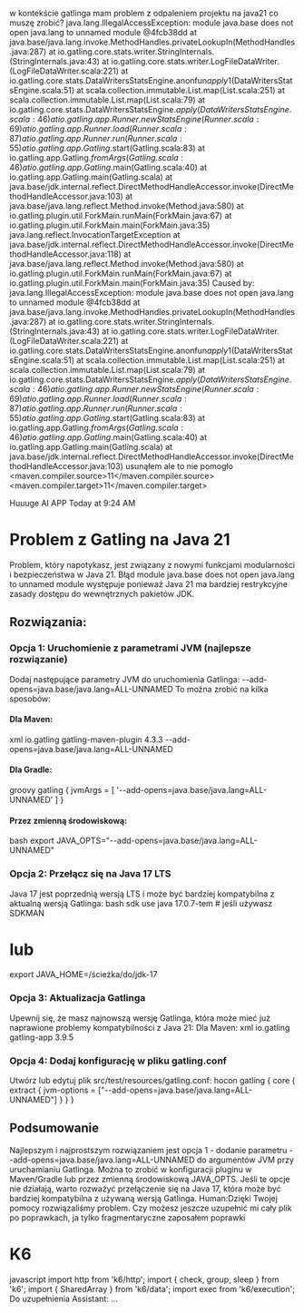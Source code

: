 w kontekście gatlinga mam problem z odpaleniem projektu na java21
co muszę zrobić?
java.lang.IllegalAccessException: module java.base does not open java.lang to unnamed module @4fcb38dd
at java.base/java.lang.invoke.MethodHandles.privateLookupIn(MethodHandles.java:287)
at io.gatling.core.stats.writer.StringInternals.<clinit>(StringInternals.java:43)
at io.gatling.core.stats.writer.LogFileDataWriter.<init>(LogFileDataWriter.scala:221)
at io.gatling.core.stats.DataWritersStatsEngine$.$anonfun$apply$1(DataWritersStatsEngine.scala:51)
at scala.collection.immutable.List.map(List.scala:251)
at scala.collection.immutable.List.map(List.scala:79)
at io.gatling.core.stats.DataWritersStatsEngine$.apply(DataWritersStatsEngine.scala:46)
at io.gatling.app.Runner.newStatsEngine(Runner.scala:69)
at io.gatling.app.Runner.load(Runner.scala:87)
at io.gatling.app.Runner.run(Runner.scala:55)
at io.gatling.app.Gatling$.start(Gatling.scala:83)
at io.gatling.app.Gatling$.fromArgs(Gatling.scala:46)
at io.gatling.app.Gatling$.main(Gatling.scala:40)
at io.gatling.app.Gatling.main(Gatling.scala)
at java.base/jdk.internal.reflect.DirectMethodHandleAccessor.invoke(DirectMethodHandleAccessor.java:103)
at java.base/java.lang.reflect.Method.invoke(Method.java:580)
at io.gatling.plugin.util.ForkMain.runMain(ForkMain.java:67)
at io.gatling.plugin.util.ForkMain.main(ForkMain.java:35)
java.lang.reflect.InvocationTargetException
at java.base/jdk.internal.reflect.DirectMethodHandleAccessor.invoke(DirectMethodHandleAccessor.java:118)
at java.base/java.lang.reflect.Method.invoke(Method.java:580)
at io.gatling.plugin.util.ForkMain.runMain(ForkMain.java:67)
at io.gatling.plugin.util.ForkMain.main(ForkMain.java:35)
Caused by: java.lang.IllegalAccessException: module java.base does not open java.lang to unnamed module @4fcb38dd
at java.base/java.lang.invoke.MethodHandles.privateLookupIn(MethodHandles.java:287)
at io.gatling.core.stats.writer.StringInternals.<clinit>(StringInternals.java:43)
at io.gatling.core.stats.writer.LogFileDataWriter.<init>(LogFileDataWriter.scala:221)
at io.gatling.core.stats.DataWritersStatsEngine$.$anonfun$apply$1(DataWritersStatsEngine.scala:51)
at scala.collection.immutable.List.map(List.scala:251)
at scala.collection.immutable.List.map(List.scala:79)
at io.gatling.core.stats.DataWritersStatsEngine$.apply(DataWritersStatsEngine.scala:46)
at io.gatling.app.Runner.newStatsEngine(Runner.scala:69)
at io.gatling.app.Runner.load(Runner.scala:87)
at io.gatling.app.Runner.run(Runner.scala:55)
at io.gatling.app.Gatling$.start(Gatling.scala:83)
at io.gatling.app.Gatling$.fromArgs(Gatling.scala:46)
at io.gatling.app.Gatling$.main(Gatling.scala:40)
at io.gatling.app.Gatling.main(Gatling.scala)
at java.base/jdk.internal.reflect.DirectMethodHandleAccessor.invoke(DirectMethodHandleAccessor.java:103)
usunąłem ale to nie pomogło
<maven.compiler.source>11</maven.compiler.source>
<maven.compiler.target>11</maven.compiler.target>


Huuuge AI
APP  Today at 9:24 AM
# Problem z Gatling na Java 21
Problem, który napotykasz, jest związany z nowymi funkcjami modularności i bezpieczeństwa w Java 21. Błąd module java.base does not open java.lang to unnamed module występuje ponieważ Java 21 ma bardziej restrykcyjne zasady dostępu do wewnętrznych pakietów JDK.
## Rozwiązania:
### Opcja 1: Uruchomienie z parametrami JVM (najlepsze rozwiązanie)
Dodaj następujące parametry JVM do uruchomienia Gatlinga:
--add-opens=java.base/java.lang=ALL-UNNAMED
To można zrobić na kilka sposobów:
#### Dla Maven:
xml
<plugin>
<groupId>io.gatling</groupId>
<artifactId>gatling-maven-plugin</artifactId>
<version>4.3.3</version> <!-- upewnij się, że masz najnowszą wersję -->
<configuration>
<jvmArgs>
<jvmArg>--add-opens=java.base/java.lang=ALL-UNNAMED</jvmArg>
</jvmArgs>
</configuration>
</plugin>
#### Dla Gradle:
groovy
gatling {
jvmArgs = [
'--add-opens=java.base/java.lang=ALL-UNNAMED'
]
}
#### Przez zmienną środowiskową:
bash
export JAVA_OPTS="--add-opens=java.base/java.lang=ALL-UNNAMED"
### Opcja 2: Przełącz się na Java 17 LTS
Java 17 jest poprzednią wersją LTS i może być bardziej kompatybilna z aktualną wersją Gatlinga:
bash
sdk use java 17.0.7-tem  # jeśli używasz SDKMAN
# lub
export JAVA_HOME=/ścieżka/do/jdk-17
### Opcja 3: Aktualizacja Gatlinga
Upewnij się, że masz najnowszą wersję Gatlinga, która może mieć już naprawione problemy kompatybilności z Java 21:
Dla Maven:
xml
<dependency>
<groupId>io.gatling</groupId>
<artifactId>gatling-app</artifactId>
<version>3.9.5</version> <!-- sprawdź najnowszą wersję -->
</dependency>
### Opcja 4: Dodaj konfigurację w pliku gatling.conf
Utwórz lub edytuj plik src/test/resources/gatling.conf:
hocon
gatling {
core {
extract {
jvm-options = ["--add-opens=java.base/java.lang=ALL-UNNAMED"]
}
}
}
## Podsumowanie
Najlepszym i najprostszym rozwiązaniem jest opcja 1 - dodanie parametru --add-opens=java.base/java.lang=ALL-UNNAMED do argumentów JVM przy uruchamianiu Gatlinga. Można to zrobić w konfiguracji pluginu w Maven/Gradle lub przez zmienną środowiskową JAVA_OPTS.
Jeśli te opcje nie działają, warto rozważyć przełączenie się na Java 17, która może być bardziej kompatybilna z używaną wersją Gatlinga.
Human:Dzięki Twojej pomocy rozwiązaliśmy problem. Czy możesz jeszcze uzupełnić mi cały plik po poprawkach, ja tylko fragmentaryczne zaposałem poprawki
# K6
javascript
import http from 'k6/http';
import { check, group, sleep } from 'k6';
import { SharedArray } from 'k6/data';
import exec from 'k6/execution';
Do uzupełnienia
Assistant:  ...
